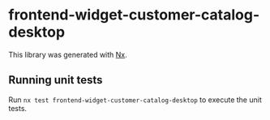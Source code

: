 # frontend-widget-customer-catalog-desktop

This library was generated with [Nx](https://nx.dev).

## Running unit tests

Run `nx test frontend-widget-customer-catalog-desktop` to execute the unit tests.
